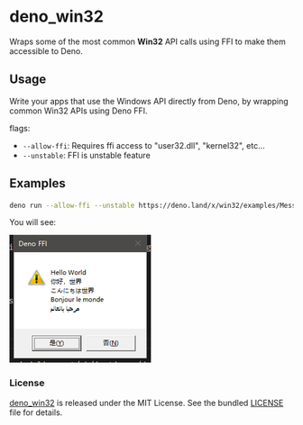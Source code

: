 # deno_win32

Wraps some of the most common **Win32** API calls using FFI to make them
accessible to Deno.

## Usage

Write your apps that use the Windows API directly from Deno, by wrapping common
Win32 APIs using Deno FFI.

flags:

- `--allow-ffi`: Requires ffi access to "user32.dll", "kernel32", etc...
- `--unstable`: FFI is unstable feature

## Examples

```bash
deno run --allow-ffi --unstable https://deno.land/x/win32/examples/MessageBox.ts
```

You will see:

![](./img/screen_messagebox.png)

### License

[deno_win32](https://github.com/denoffi/deno_win32) is released under the MIT
License. See the bundled [LICENSE](./LICENSE) file for details.
